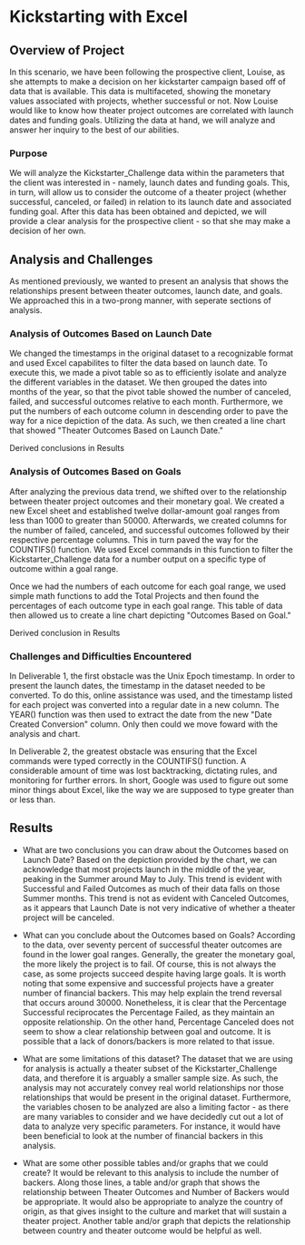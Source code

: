 # Kickstarting with Excel

## Overview of Project
In this scenario, we have been following the prospective client, Louise, as she attempts to make a decision on her kickstarter campaign based off of data that is available. This data is multifaceted, showing the monetary values associated with projects, whether successful or not. Now Louise would like to know how theater project outcomes are correlated with launch dates and funding goals. Utilizing the data at hand, we will analyze and answer her inquiry to the best of our abilities. 

### Purpose
We will analyze the Kickstarter_Challenge data within the parameters that the client was interested in - namely, launch dates and funding goals. This, in turn, will allow us to consider the outcome of a theater project (whether successful, canceled, or failed) in relation to its launch date and associated funding goal. After this data has been obtained and depicted, we will provide a clear analysis for the prospective client - so that she may make a decision of her own.

## Analysis and Challenges
As mentioned previously, we wanted to present an analysis that shows the relationships present between theater outcomes, launch date, and goals. We approached this in a two-prong manner, with seperate sections of analysis. 

### Analysis of Outcomes Based on Launch Date
We changed the timestamps in the original dataset to a recognizable format and used Excel capabilites to filter the data based on launch date. To execute this, we made a pivot table so as to efficiently isolate and analyze the different variables in the dataset. We then grouped the dates into months of the year, so that the pivot table showed the number of canceled, failed, and successful outcomes relative to each month. Furthermore, we put the numbers of each outcome column in descending order to pave the way for a nice depiction of the data. As such, we then created a line chart that showed "Theater Outcomes Based on Launch Date."

Derived conclusions in Results 


### Analysis of Outcomes Based on Goals
After analyzing the previous data trend, we shifted over to the relationship between theater project outcomes and their monetary goal. We created a new Excel sheet and established twelve dollar-amount goal ranges from less than 1000 to greater than 50000. Afterwards, we created columns for the number of failed, canceled, and successful outcomes followed by their respective percentage columns. This in turn paved the way for the COUNTIFS() function. We used Excel commands in this function to filter the Kickstarter_Challenge data for a number output on a specific type of outcome within a goal range. 

Once we had the numbers of each outcome for each goal range, we used simple math functions to add the Total Projects and then found the percentages of each outcome type in each goal range. This table of data then allowed us to create a line chart depicting "Outcomes Based on Goal."

Derived conclusion in Results
 

### Challenges and Difficulties Encountered
In Deliverable 1, the first obstacle was the Unix Epoch timestamp. In order to present the launch dates, the timestamp in the dataset needed to be converted. To do this, online assistance was used, and the timestamp listed for each project was converted into a regular date in a new column. The YEAR() function was then used to extract the date from the new "Date Created Conversion" column. Only then could we  move foward with the analysis and chart. 

In Deliverable 2, the greatest obstacle was ensuring that the Excel commands were typed correctly in the COUNTIFS() function. A considerable amount of time was lost backtracking, dictating rules, and monitoring for further errors. In short, Google was used to figure out some minor things about Excel, like the way we are supposed to type greater than or less than. 


## Results

- What are two conclusions you can draw about the Outcomes based on Launch Date?
Based on the depiction provided by the chart, we can acknowledge that most projects launch in the middle of the year, peaking in the Summer around May to July. This trend is evident with Successful and Failed Outcomes as much of their data falls on those Summer months. 
This trend is not as evident with Canceled Outcomes, as it appears that Launch Date is not very indicative of whether a theater project will be canceled. 

- What can you conclude about the Outcomes based on Goals?
According to the data, over seventy percent of successful theater outcomes are found in the lower goal ranges. Generally, the greater the  monetary goal, the more likely the project is to fail. Of course, this is not always the case, as some projects succeed despite having large goals. It is worth noting that some expensive and successful projects have a greater number of financial backers. This may help explain the trend reversal that occurs around 30000. 
Nonetheless, it is clear that the Percentage Successful reciprocates the Percentage Failed, as they maintain an opposite relationship. On the other hand, Percentage Canceled does not seem to show a clear relationship between goal and outcome. It is possible that a lack of donors/backers is more related to that issue. 

- What are some limitations of this dataset?
The dataset that we are using for analysis is actually a theater subset of the Kickstarter_Challenge data, and therefore it is arguably a smaller sample size. As such, the analysis may not accurately convey real world relationships nor those relationships that would be present in the original dataset. Furthermore, the variables chosen to be analyzed are also a limiting factor - as there are many variables to consider and we have decidedly cut out a lot of data to analyze very specific parameters. For instance, it would have been beneficial to look at the number of financial backers in this analysis. 

- What are some other possible tables and/or graphs that we could create?
It would be relevant to this analysis to include the number of backers. Along those lines, a table and/or graph that shows the relationship between Theater Outcomes and Number of Backers would be appropriate. It would also be appropriate to analyze the country of origin, as that gives insight to the culture and market that will sustain a theater project. Another table and/or graph that depicts the relationship between country and theater outcome would be helpful as well. 
